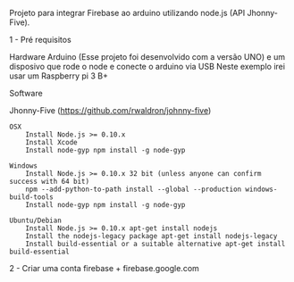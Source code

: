 Projeto para integrar Firebase ao arduino utilizando node.js (API Jhonny-Five).

1 - Pré requisitos

Hardware
    Arduino (Esse projeto foi desenvolvido com a versão UNO)
    e um disposivo que rode o node e conecte o arduino via USB
    Neste exemplo irei usar um Raspberry pi 3 B+
    
Software

Jhonny-Five (https://github.com/rwaldron/johnny-five)

    OSX
        Install Node.js >= 0.10.x
        Install Xcode
        Install node-gyp npm install -g node-gyp

    Windows
        Install Node.js >= 0.10.x 32 bit (unless anyone can confirm success with 64 bit)
        npm --add-python-to-path install --global --production windows-build-tools
        Install node-gyp npm install -g node-gyp

    Ubuntu/Debian
        Install Node.js >= 0.10.x apt-get install nodejs
        Install the nodejs-legacy package apt-get install nodejs-legacy
        Install build-essential or a suitable alternative apt-get install build-essential


2 - Criar uma conta firebase + 
    firebase.google.com
